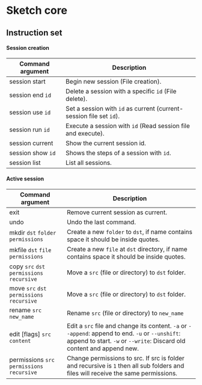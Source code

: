 # Sketch core

## Instruction set

#### Session creation
Command argument |  Description
---------|--------------
session start | Begin new session (File creation).
session end `id` | Delete a session with a specific `id` (File delete).
session use `id` | Set a session with `id` as current (current-session file set `id`).
session run `id` | Execute a session with `id` (Read session file and execute).
session current | Show the current session id.
session show `id` | Shows the steps of a session with `id`.
session list | List all sessions.

#### Active session
Command argument |  Description
---------|--------------
exit | Remove current session as current.
undo | Undo the last command.
mkdir `dst` `folder` `permissions` | Create a new `folder` to `dst`, if name contains space it should be inside quotes.
mkfile `dst` `file` `permissions` | Create a new `file` at `dst` directory, if name contains space it should be inside quotes.
copy `src` `dst` `permissions` `recursive` | Move a `src` (file or directory) to `dst` folder.
move `src` `dst` `permissions` `recursive` | Move a `src` (file or directory) to `dst` folder.
rename `src` `new_name` | Rename `src` (file or directory) to `new_name`
edit [flags] `src` `content` | Edit a `src` file and change its content. `-a` or `--append`: append to end. `-u` or `--unshift`: append to start. `-w` or `--write`: Discard old content and append new.
permissions `src` `permissions` `recursive` | Change permissions to src. If src is folder and recursive is `1` then all sub folders and files will receive the same permissions.


